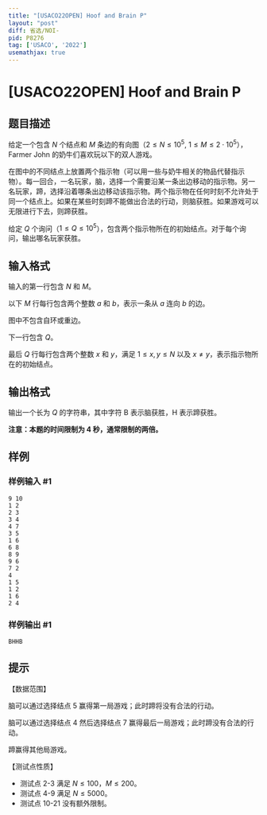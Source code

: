 ```yaml
---
title: "[USACO22OPEN] Hoof and Brain P"
layout: "post"
diff: 省选/NOI-
pid: P8276
tag: ['USACO', '2022']
usemathjax: true
---
```


# [USACO22OPEN] Hoof and Brain P
## 题目描述

给定一个包含 $N$ 个结点和 $M$ 条边的有向图（$2 \leq N \leq 10^5$, $1 \leq M \leq 2 \cdot 10^5$），Farmer John 的奶牛们喜欢玩以下的双人游戏。

在图中的不同结点上放置两个指示物（可以用一些与奶牛相关的物品代替指示物）。每一回合，一名玩家，脑，选择一个需要沿某一条出边移动的指示物。另一名玩家，蹄，选择沿着哪条出边移动该指示物。两个指示物在任何时刻不允许处于同一个结点上。如果在某些时刻蹄不能做出合法的行动，则脑获胜。如果游戏可以无限进行下去，则蹄获胜。

给定 $Q$ 个询问（$1 \leq Q \leq 10^5$），包含两个指示物所在的初始结点。对于每个询问，输出哪名玩家获胜。
## 输入格式

输入的第一行包含 $N$ 和 $M$。

以下 $M$ 行每行包含两个整数 $a$ 和 $b$，表示一条从 $a$ 连向 $b$ 的边。

图中不包含自环或重边。

下一行包含 $Q$。

最后 $Q$ 行每行包含两个整数 $x$ 和 $y$，满足 $1\le x,y\le N$ 以及 $x\neq y$，表示指示物所在的初始结点。

## 输出格式

输出一个长为 $Q$ 的字符串，其中字符 B 表示脑获胜，H 表示蹄获胜。

**注意：本题的时间限制为 4 秒，通常限制的两倍。**
## 样例

### 样例输入 #1
```
9 10
1 2
2 3
3 4
4 7
3 5
1 6
6 8
8 9
9 6
7 2
4
1 5
1 2
1 6
2 4
```
### 样例输出 #1
```
BHHB
```
## 提示

【数据范围】

脑可以通过选择结点 $5$ 赢得第一局游戏；此时蹄将没有合法的行动。

脑可以通过选择结点 $4$ 然后选择结点 $7$ 赢得最后一局游戏；此时蹄没有合法的行动。

蹄赢得其他局游戏。

【测试点性质】

- 测试点 2-3 满足 $N\le 100$，$M\le 200$。
- 测试点 4-9 满足 $N\le 5000$。
- 测试点 10-21 没有额外限制。
